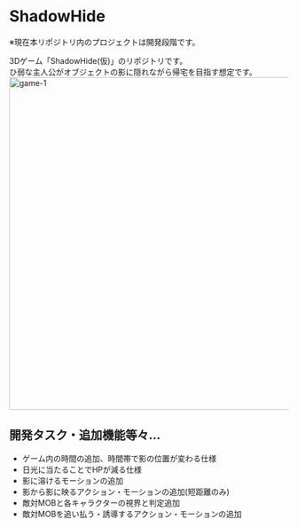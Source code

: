 # ShadowHide
※現在本リポジトリ内のプロジェクトは開発段階です。  

3Dゲーム「ShadowHide(仮)」のリポジトリです。  
ひ弱な主人公がオブジェクトの影に隠れながら帰宅を目指す想定です。  
 <img width="600" alt="game-1" src="https://github.com/user-attachments/assets/ae436f44-530d-4640-87d0-6d4b46068fa5" />


## 開発タスク・追加機能等々…
- ゲーム内の時間の追加、時間帯で影の位置が変わる仕様
- 日光に当たることでHPが減る仕様
- 影に溶けるモーションの追加
- 影から影に映るアクション・モーションの追加(短距離のみ)
- 敵対MOBと各キャラクターの視界と判定追加
- 敵対MOBを追い払う・誘導するアクション・モーションの追加
